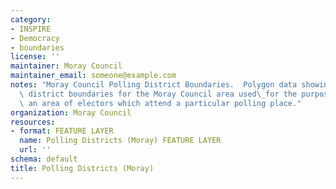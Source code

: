 ```yaml
---
category:
- INSPIRE
- Democracy
- boundaries
license: ''
maintainer: Moray Council
maintainer_email: someone@example.com
notes: "Moray Council Polling District Boundaries.  Polygon data showing the polling\
  \ district boundaries for the Moray Council area used\_for the purposes of designating\
  \ an area of electors which attend a particular polling place."
organization: Moray Council
resources:
- format: FEATURE LAYER
  name: Polling Districts (Moray) FEATURE LAYER
  url: ''
schema: default
title: Polling Districts (Moray)
---
```

